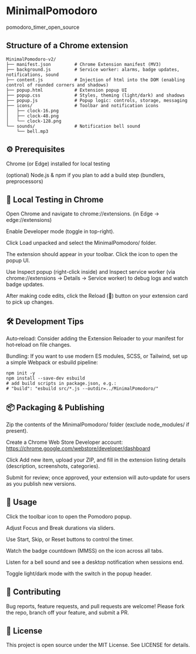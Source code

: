 # MinimalPomodoro
pomodoro_timer_open_source

## Structure of a Chrome extension

```
MinimalPomodoro-v2/
├── manifest.json         # Chrome Extension manifest (MV3)
├── background.js         # Service worker: alarms, badge updates, notifications, sound
├── content.js            # Injection of html into the DOM (enabling control of rounded corners and shadows) 
├── popup.html            # Extension popup UI
├── popup.css             # Styles, theming (light/dark) and shadows
├── popup.js              # Popup logic: controls, storage, messaging
├── icons/                # Toolbar and notification icons
│   ├── clock-16.png
│   ├── clock-48.png
│   └── clock-128.png
└── sounds/               # Notification bell sound
    └── bell.mp3
```

## ⚙️ Prerequisites

Chrome (or Edge) installed for local testing

(optional) Node.js & npm if you plan to add a build step (bundlers, preprocessors)


## 🚀 Local Testing in Chrome

Open Chrome and navigate to chrome://extensions.  (in Edge -> edge://extensions)

Enable Developer mode (toggle in top-right).

Click Load unpacked and select the MinimalPomodoro/ folder.

The extension should appear in your toolbar. Click the icon to open the popup UI.

Use Inspect popup (right-click inside) and Inspect service worker (via chrome://extensions → Details → Service worker) to debug logs and watch badge updates.

After making code edits, click the Reload (🔄) button on your extension card to pick up changes.


## 🛠️ Development Tips

Auto‑reload: Consider adding the Extension Reloader to your manifest for hot‑reload on file changes.

Bundling: If you want to use modern ES modules, SCSS, or Tailwind, set up a simple Webpack or esbuild pipeline:

```
npm init -y
npm install --save-dev esbuild
# add build scripts in package.json, e.g.:
# "build": "esbuild src/*.js --outdir=../MinimalPomodoro/"
```


## 📦 Packaging & Publishing

Zip the contents of the MinimalPomodoro/ folder (exclude node_modules/ if present).

Create a Chrome Web Store Developer account: https://chrome.google.com/webstore/developer/dashboard

Click Add new item, upload your ZIP, and fill in the extension listing details (description, screenshots, categories).

Submit for review; once approved, your extension will auto‑update for users as you publish new versions.


## 🎉 Usage

Click the toolbar icon to open the Pomodoro popup.

Adjust Focus and Break durations via sliders.

Use Start, Skip, or Reset buttons to control the timer.

Watch the badge countdown (MMSS) on the icon across all tabs.

Listen for a bell sound and see a desktop notification when sessions end.

Toggle light/dark mode with the switch in the popup header.


## 🤝 Contributing

Bug reports, feature requests, and pull requests are welcome! Please fork the repo, branch off your feature, and submit a PR.


## 📝 License

This project is open source under the MIT License. See LICENSE for details.